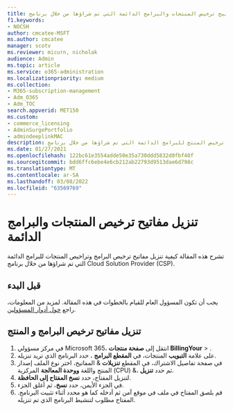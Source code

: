 ```yaml
---
title: تنزيل مفاتيح ترخيص المنتجات والبرامج الدائمة التي تم شراؤها من خلال برنامج Cloud Solution Provider (CSP)
f1.keywords:
- NOCSH
author: cmcatee-MSFT
ms.author: cmcatee
manager: scotv
ms.reviewer: micurn, nicholak
audience: Admin
ms.topic: article
ms.service: o365-administration
ms.localizationpriority: medium
ms.collection:
- M365-subscription-management
- Adm_O365
- Adm_TOC
search.appverid: MET150
ms.custom:
- commerce_licensing
- AdminSurgePortfolio
- admindeeplinkMAC
description: تعرف على كيفية تنزيل البرامج ومفاتيح ترخيص المنتج للبرامج الدائمة التي تم شراؤها من خلال برنامج Cloud Solution Provider (CSP).
ms.date: 01/27/2021
ms.openlocfilehash: 122bc61e3554adde50e35a730ddd5832d0fbf40f
ms.sourcegitcommit: bdd6ffc6ebe4e6cb212ab22793d9513dae6d798c
ms.translationtype: MT
ms.contentlocale: ar-SA
ms.lasthandoff: 03/08/2022
ms.locfileid: "63569769"
---
```

# <a name="download-perpetual-software-and-product-license-keys"></a>تنزيل مفاتيح ترخيص المنتجات والبرامج الدائمة

تشرح هذه المقالة كيفية تنزيل مفاتيح ترخيص البرامج وتراخيص المنتجات للبرامج الدائمة التي تم شراؤها من خلال برنامج Cloud Solution Provider (CSP).

## <a name="before-you-begin"></a>قبل البدء

يجب أن تكون المسؤول العام للقيام بالخطوات في هذه المقالة. لمزيد من المعلومات، راجع [حول أدوار المسؤولين](../add-users/about-admin-roles.md).

## <a name="download-software-and-product-license-keys"></a>تنزيل مفاتيح ترخيص البرامج و المنتج

1. في مركز مسؤولي Microsoft 365، انتقل إلى **صفحة منتجات BillingYour** > .<a href="https://go.microsoft.com/fwlink/p/?linkid=842054" target="_blank"></a>
2. على علامة **التبويب** المنتجات، في **المقطع البرامج** ، حدد البرنامج الذي تريد تنزيله.
3. في صفحة تفاصيل الاشتراك، في المقطع **تنزيلات** & المفاتيح، اختر نوع الملف إصدار المنتج واللغة **ووحدة المعالجة** المركزية (CPU) &، ثم حدد **تنزيل**.
4. لتنزيل المفتاح، حدد **نسخ المفتاح إلى الحافظة**.
5. في الجزء الأيمن، حدد **نسخ**، ثم أغلق الجزء.
6. قم بلصق المفتاح في ملف في موقع آمن ثم أدخله كما هو محدد أثناء تثبيت البرنامج. المفتاح مطلوب لتنشيط البرنامج الذي تم تنزيله.
